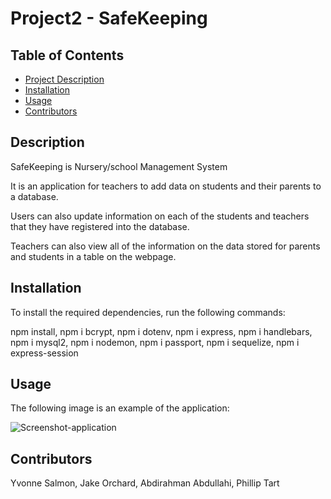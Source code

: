 # Project2 - SafeKeeping

## Table of Contents

- [Project Description](#Description)
- [Installation](#Installation)
- [Usage](#Usage)
- [Contributors](#Contributors)

## Description

SafeKeeping is Nursery/school Management System

It is an application for teachers to add data on students and their parents to a database.

Users can also update information on each of the students and teachers that they have registered into the database.

Teachers can also view all of the information on the data stored for parents and students in a table on the webpage.

## Installation

To install the required dependencies, run the following commands:

npm install, npm i bcrypt, npm i dotenv, npm i express, npm i handlebars, npm i mysql2, npm i nodemon, npm i passport, npm i sequelize, npm i express-session

## Usage

The following image is an example of the application:

![Screenshot-application](https://github.com/Jake-Orch/Project2/assets/80605132/057540e8-9a30-4722-b76e-08cc3977587c)

## Contributors

Yvonne Salmon, Jake Orchard, Abdirahman Abdullahi, Phillip Tart
